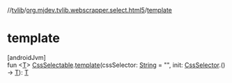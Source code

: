 //[tvlib](../../index.md)/[org.mjdev.tvlib.webscrapper.select.html5](index.md)/[template](template.md)

# template

[androidJvm]\
fun &lt;[T](template.md)&gt; [CssSelectable](../org.mjdev.tvlib.webscrapper.select/-css-selectable/index.md).[template](template.md)(cssSelector: [String](https://kotlinlang.org/api/latest/jvm/stdlib/kotlin/-string/index.html) = &quot;&quot;, init: [CssSelector](../org.mjdev.tvlib.webscrapper.select/-css-selector/index.md).() -&gt; [T](template.md)): [T](template.md)
